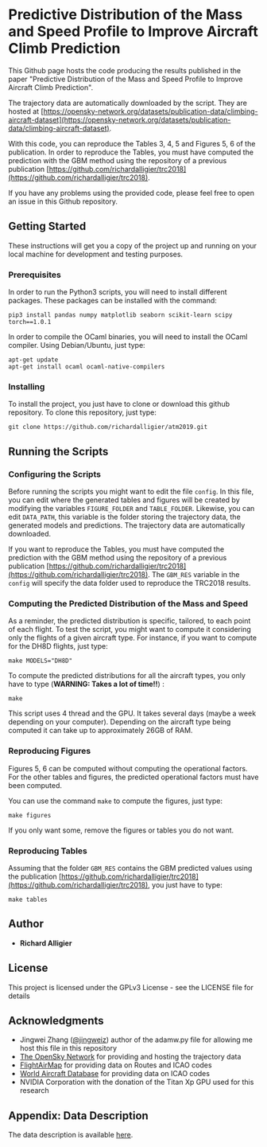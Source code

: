 # Predictive Distribution of the Mass and Speed Profile to Improve Aircraft Climb Prediction

This Github page hosts the code producing the results published in the paper "Predictive Distribution of the Mass and Speed Profile to Improve Aircraft Climb Prediction".

The trajectory data are automatically downloaded by the script. They are hosted at [https://opensky-network.org/datasets/publication-data/climbing-aircraft-dataset](https://opensky-network.org/datasets/publication-data/climbing-aircraft-dataset).

With this code, you can reproduce the Tables 3, 4, 5 and Figures 5, 6 of the publication. In order to reproduce the Tables, you must have computed the prediction with the GBM method using the repository of a previous publication [https://github.com/richardalligier/trc2018](https://github.com/richardalligier/trc2018).

If you have any problems using the provided code, please feel free to open an issue in this Github repository.

## Getting Started

These instructions will get you a copy of the project up and running on your local machine for development and testing purposes.

### Prerequisites

In order to run the Python3 scripts, you will need to install different packages. These packages can be installed with the command:

```
pip3 install pandas numpy matplotlib seaborn scikit-learn scipy torch==1.0.1
```

In order to compile the OCaml binaries, you will need to install the OCaml compiler. Using Debian/Ubuntu, just type:

```
apt-get update
apt-get install ocaml ocaml-native-compilers
```

### Installing
To install the project, you just have to clone or download this github repository. To clone this repository, just type:

```
git clone https://github.com/richardalligier/atm2019.git
```
## Running the Scripts

### Configuring the Scripts

Before running the scripts you might want to edit the file `config`. In this file, you can edit where the generated tables and figures will be created by modifying the variables `FIGURE_FOLDER` and `TABLE_FOLDER`. Likewise, you can edit `DATA_PATH`, this variable is the folder storing the trajectory data, the generated models and predictions. The trajectory data are automatically downloaded.

If you want to reproduce the Tables, you must have computed the prediction with the GBM method using the repository of a previous publication [https://github.com/richardalligier/trc2018](https://github.com/richardalligier/trc2018). The `GBM_RES` variable in the `config` will specify the data folder used to reproduce the TRC2018 results.


### Computing the Predicted Distribution of the Mass and Speed

As a reminder, the predicted distribution is specific, tailored, to each point of each flight. To test the script, you might want to compute it considering only the flights of a given aircraft type. For instance, if you want to compute for the DH8D flights, just type:

```
make MODELS="DH8D"
```

To compute the predicted distributions for all the aircraft types, you only have to type (**WARNING: Takes a lot of time!!**) :


```
make
```

This script uses 4 thread and the GPU. It takes several days (maybe a week depending on your computer). Depending on the aircraft type being computed it can take up to approximately 26GB of RAM.


### Reproducing Figures

Figures 5, 6 can be computed without computing the operational factors. For the other tables and figures, the predicted operational factors must have been computed.

You can use the command `make` to compute the figures, just type:

```
make figures
```

If you only want some, remove the figures or tables you do not want.


### Reproducing Tables

Assuming that the folder `GBM_RES` contains the GBM predicted values using the publication [https://github.com/richardalligier/trc2018](https://github.com/richardalligier/trc2018), you just have to type:

```
make tables
```

## Author

* **Richard Alligier**

## License

This project is licensed under the GPLv3 License - see the LICENSE file for details

## Acknowledgments
* Jingwei Zhang ([@jingweiz](https://github.com/jingweiz)) author of the adamw.py file for allowing me host this file in this repository
* [The OpenSky Network](https://opensky-network.org/) for providing and hosting the trajectory data
* [FlightAirMap](https://www.flightairmap.com/) for providing data on Routes and ICAO codes
* [World Aircraft Database](https://junzisun.com/adb/) for providing data on ICAO codes
* NVIDIA Corporation with the donation of the Titan Xp GPU used for this research

## Appendix: Data Description

The data description is available [here](https://github.com/richardalligier/trc2018/blob/master/README.md#appendix-data-description).
